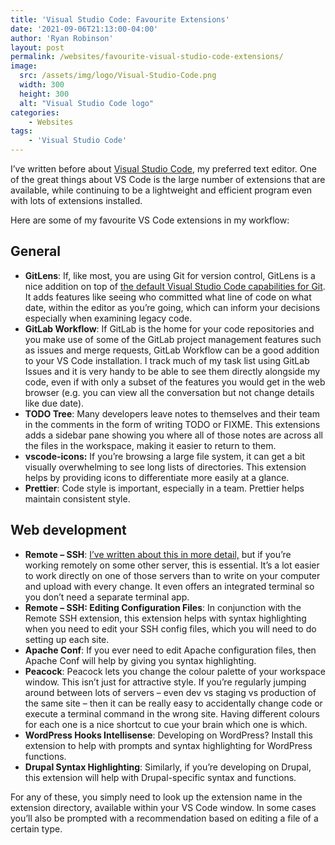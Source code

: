 ```yaml
---
title: 'Visual Studio Code: Favourite Extensions'
date: '2021-09-06T21:13:00-04:00'
author: 'Ryan Robinson'
layout: post
permalink: /websites/favourite-visual-studio-code-extensions/
image:
  src: /assets/img/logo/Visual-Studio-Code.png
  width: 300
  height: 300
  alt: "Visual Studio Code logo"
categories:
    - Websites
tags:
    - 'Visual Studio Code'
---
```


I’ve written before about [Visual Studio Code](/tags/visual-studio-code/), my preferred text editor. One of the great things about VS Code is the large number of extensions that are available, while continuing to be a lightweight and efficient program even with lots of extensions installed.

Here are some of my favourite VS Code extensions in my workflow:

## General

- **GitLens**: If, like most, you are using Git for version control, GitLens is a nice addition on top of [the default Visual Studio Code capabilities for Git](/websites/using-github-from-visual-studio-code/). It adds features like seeing who committed what line of code on what date, within the editor as you’re going, which can inform your decisions especially when examining legacy code.
- **GitLab Workflow**: If GitLab is the home for your code repositories and you make use of some of the GitLab project management features such as issues and merge requests, GitLab Workflow can be a good addition to your VS Code installation. I track much of my task list using GitLab Issues and it is very handy to be able to see them directly alongside my code, even if with only a subset of the features you would get in the web browser (e.g. you can view all the conversation but not change details like due date).
- **TODO Tree**: Many developers leave notes to themselves and their team in the comments in the form of writing TODO or FIXME. This extensions adds a sidebar pane showing you where all of those notes are across all the files in the workspace, making it easier to return to them.
- **vscode-icons:** If you’re browsing a large file system, it can get a bit visually overwhelming to see long lists of directories. This extension helps by providing icons to differentiate more easily at a glance.
- **Prettier**: Code style is important, especially in a team. Prettier helps maintain consistent style.

## Web development

- **Remote – SSH**: [I’ve written about this in more detail,](/websites/visual-studio-code-remote-ssh-development/) but if you’re working remotely on some other server, this is essential. It’s a lot easier to work directly on one of those servers than to write on your computer and upload with every change. It even offers an integrated terminal so you don’t need a separate terminal app.
- **Remote – SSH: Editing Configuration Files**: In conjunction with the Remote SSH extension, this extension helps with syntax highlighting when you need to edit your SSH config files, which you will need to do setting up each site.
- **Apache Conf**: If you ever need to edit Apache configuration files, then Apache Conf will help by giving you syntax highlighting.
- **Peacock**: Peacock lets you change the colour palette of your workspace window. This isn’t just for attractive style. If you’re regularly jumping around between lots of servers – even dev vs staging vs production of the same site – then it can be really easy to accidentally change code or execute a terminal command in the wrong site. Having different colours for each one is a nice shortcut to cue your brain which one is which.
- **WordPress Hooks Intellisense**: Developing on WordPress? Install this extension to help with prompts and syntax highlighting for WordPress functions.
- **Drupal Syntax Highlighting**: Similarly, if you’re developing on Drupal, this extension will help with Drupal-specific syntax and functions.

For any of these, you simply need to look up the extension name in the extension directory, available within your VS Code window. In some cases you’ll also be prompted with a recommendation based on editing a file of a certain type.